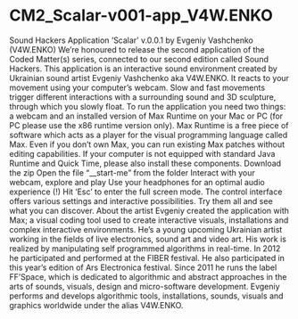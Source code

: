 CM2_Scalar-v001-app_V4W.ENKO
============================

Sound Hackers Application ‘Scalar’ v.0.0.1 by Evgeniy Vashchenko (V4W.ENKO)  We’re honoured to release the second application of the Coded Matter(s) series, connected to our second edition called Sound Hackers. This application is an interactive sound environment created by Ukrainian sound artist Evgeniy Vashchenko aka V4W.ENKO. It reacts to your movement using your computer’s webcam. Slow and fast movements trigger different interactions with a surrounding sound and 3D sculpture, through which you slowly float.  To run the application you need two things: a webcam and an installed version of Max Runtime on your Mac or PC (for PC please use the x86 runtime version only). Max Runtime is a free piece of software which acts as a player for the visual programming language called Max. Even if you don’t own Max, you can run existing Max patches without editing capabilities. If your computer is not equipped with standard Java Runtime and Quick Time, please also install these components.  Download the zip Open the file “__start-me” from the folder Interact with your webcam, explore and play  Use your headphones for an optimal audio experience (!) Hit ‘Esc’ to enter the full screen mode.   The control interface offers various settings and interactive possibilities. Try them all and see what you can discover.  About the artist  Evgeniy created the application with Max; a visual coding tool used to create interactive visuals, installations and complex interactive environments. He’s a young upcoming Ukrainian artist working in the fields of live electronics, sound art and video art. His work is realized by manipulating self programmed algorithms in real-time. In 2012 he participated and performed at the FIBER festival. He also participated in this year’s edition of Ars Electronica festival.  Since 2011 he runs the label FF’Space, which is dedicated to algorithmic and abstract approaches in the arts of sounds, visuals, design and micro-software development. Evgeniy performs and develops algorithmic tools, installations, sounds, visuals and graphics worldwide under the alias V4W.ENKO.
